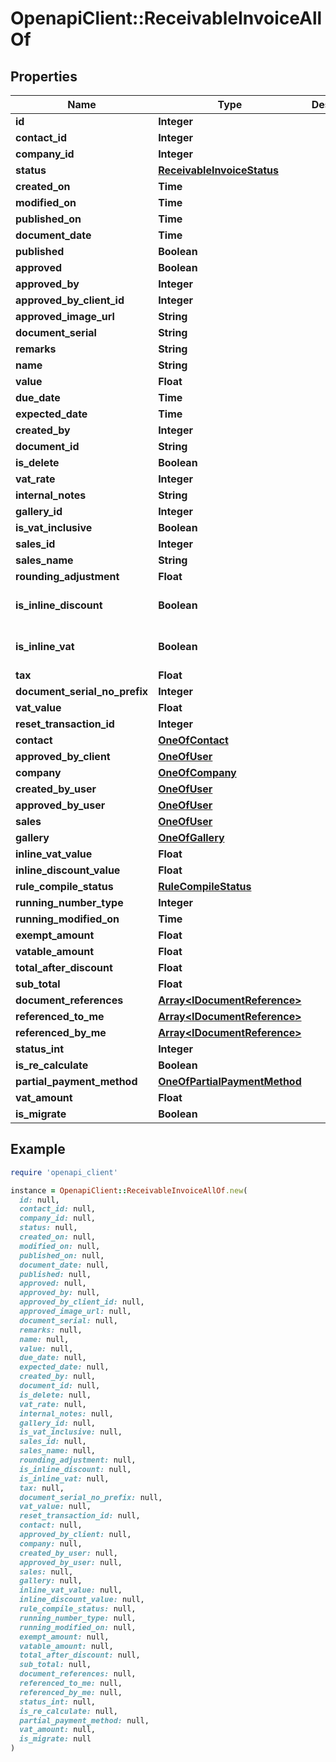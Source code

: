 # OpenapiClient::ReceivableInvoiceAllOf

## Properties

| Name | Type | Description | Notes |
| ---- | ---- | ----------- | ----- |
| **id** | **Integer** |  | [optional] |
| **contact_id** | **Integer** |  | [optional] |
| **company_id** | **Integer** |  |  |
| **status** | [**ReceivableInvoiceStatus**](ReceivableInvoiceStatus.md) |  | [optional] |
| **created_on** | **Time** |  |  |
| **modified_on** | **Time** |  |  |
| **published_on** | **Time** |  |  |
| **document_date** | **Time** |  |  |
| **published** | **Boolean** |  | [optional] |
| **approved** | **Boolean** |  | [optional] |
| **approved_by** | **Integer** |  | [optional] |
| **approved_by_client_id** | **Integer** |  | [optional] |
| **approved_image_url** | **String** |  | [optional] |
| **document_serial** | **String** |  | [optional] |
| **remarks** | **String** |  | [optional] |
| **name** | **String** |  | [optional] |
| **value** | **Float** |  | [optional] |
| **due_date** | **Time** |  | [optional] |
| **expected_date** | **Time** |  | [optional] |
| **created_by** | **Integer** |  | [optional] |
| **document_id** | **String** |  | [optional] |
| **is_delete** | **Boolean** |  | [optional] |
| **vat_rate** | **Integer** |  | [optional] |
| **internal_notes** | **String** |  | [optional] |
| **gallery_id** | **Integer** |  | [optional] |
| **is_vat_inclusive** | **Boolean** |  | [optional] |
| **sales_id** | **Integer** |  | [optional] |
| **sales_name** | **String** |  | [optional] |
| **rounding_adjustment** | **Float** |  | [optional] |
| **is_inline_discount** | **Boolean** |  | [optional][default to false] |
| **is_inline_vat** | **Boolean** |  | [optional][default to false] |
| **tax** | **Float** |  | [optional] |
| **document_serial_no_prefix** | **Integer** |  | [optional] |
| **vat_value** | **Float** |  | [optional] |
| **reset_transaction_id** | **Integer** |  | [optional] |
| **contact** | [**OneOfContact**](OneOfContact.md) |  | [optional] |
| **approved_by_client** | [**OneOfUser**](OneOfUser.md) |  | [optional] |
| **company** | [**OneOfCompany**](OneOfCompany.md) |  | [optional] |
| **created_by_user** | [**OneOfUser**](OneOfUser.md) |  | [optional] |
| **approved_by_user** | [**OneOfUser**](OneOfUser.md) |  | [optional] |
| **sales** | [**OneOfUser**](OneOfUser.md) |  | [optional] |
| **gallery** | [**OneOfGallery**](OneOfGallery.md) |  | [optional] |
| **inline_vat_value** | **Float** |  | [optional] |
| **inline_discount_value** | **Float** |  | [optional] |
| **rule_compile_status** | [**RuleCompileStatus**](RuleCompileStatus.md) |  | [optional] |
| **running_number_type** | **Integer** |  | [optional] |
| **running_modified_on** | **Time** |  | [optional] |
| **exempt_amount** | **Float** |  | [optional] |
| **vatable_amount** | **Float** |  | [optional] |
| **total_after_discount** | **Float** |  | [optional] |
| **sub_total** | **Float** |  | [optional] |
| **document_references** | [**Array&lt;IDocumentReference&gt;**](IDocumentReference.md) |  | [optional] |
| **referenced_to_me** | [**Array&lt;IDocumentReference&gt;**](IDocumentReference.md) |  | [optional] |
| **referenced_by_me** | [**Array&lt;IDocumentReference&gt;**](IDocumentReference.md) |  | [optional] |
| **status_int** | **Integer** |  | [optional] |
| **is_re_calculate** | **Boolean** |  | [optional] |
| **partial_payment_method** | [**OneOfPartialPaymentMethod**](OneOfPartialPaymentMethod.md) |  | [optional] |
| **vat_amount** | **Float** |  | [optional] |
| **is_migrate** | **Boolean** |  | [optional] |

## Example

```ruby
require 'openapi_client'

instance = OpenapiClient::ReceivableInvoiceAllOf.new(
  id: null,
  contact_id: null,
  company_id: null,
  status: null,
  created_on: null,
  modified_on: null,
  published_on: null,
  document_date: null,
  published: null,
  approved: null,
  approved_by: null,
  approved_by_client_id: null,
  approved_image_url: null,
  document_serial: null,
  remarks: null,
  name: null,
  value: null,
  due_date: null,
  expected_date: null,
  created_by: null,
  document_id: null,
  is_delete: null,
  vat_rate: null,
  internal_notes: null,
  gallery_id: null,
  is_vat_inclusive: null,
  sales_id: null,
  sales_name: null,
  rounding_adjustment: null,
  is_inline_discount: null,
  is_inline_vat: null,
  tax: null,
  document_serial_no_prefix: null,
  vat_value: null,
  reset_transaction_id: null,
  contact: null,
  approved_by_client: null,
  company: null,
  created_by_user: null,
  approved_by_user: null,
  sales: null,
  gallery: null,
  inline_vat_value: null,
  inline_discount_value: null,
  rule_compile_status: null,
  running_number_type: null,
  running_modified_on: null,
  exempt_amount: null,
  vatable_amount: null,
  total_after_discount: null,
  sub_total: null,
  document_references: null,
  referenced_to_me: null,
  referenced_by_me: null,
  status_int: null,
  is_re_calculate: null,
  partial_payment_method: null,
  vat_amount: null,
  is_migrate: null
)
```

